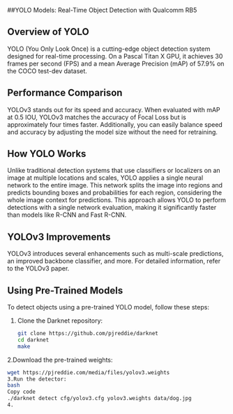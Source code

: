 ##YOLO Models: Real-Time Object Detection with Qualcomm RB5

## Overview of YOLO
YOLO (You Only Look Once) is a cutting-edge object detection system designed for real-time processing. On a Pascal Titan X GPU, it achieves 30 frames per second (FPS) and a mean Average Precision (mAP) of 57.9% on the COCO test-dev dataset.

## Performance Comparison
YOLOv3 stands out for its speed and accuracy. When evaluated with mAP at 0.5 IOU, YOLOv3 matches the accuracy of Focal Loss but is approximately four times faster. Additionally, you can easily balance speed and accuracy by adjusting the model size without the need for retraining.

## How YOLO Works
Unlike traditional detection systems that use classifiers or localizers on an image at multiple locations and scales, YOLO applies a single neural network to the entire image. This network splits the image into regions and predicts bounding boxes and probabilities for each region, considering the whole image context for predictions. This approach allows YOLO to perform detections with a single network evaluation, making it significantly faster than models like R-CNN and Fast R-CNN.

## YOLOv3 Improvements
YOLOv3 introduces several enhancements such as multi-scale predictions, an improved backbone classifier, and more. For detailed information, refer to the YOLOv3 paper.

## Using Pre-Trained Models
To detect objects using a pre-trained YOLO model, follow these steps:

1. Clone the Darknet repository:
   ```bash
   git clone https://github.com/pjreddie/darknet
   cd darknet
   make
2.Download the pre-trained weights:
 ```bash
wget https://pjreddie.com/media/files/yolov3.weights
3.Run the detector:
bash
Copy code
./darknet detect cfg/yolov3.cfg yolov3.weights data/dog.jpg
4.

